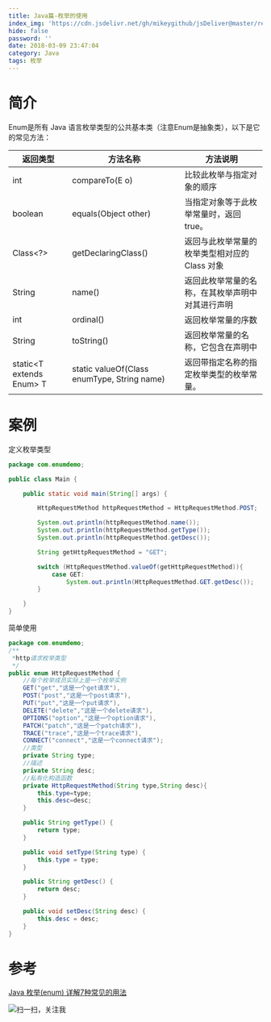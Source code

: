```yaml
---
title: Java篇-枚举的使用
index_img: 'https://cdn.jsdelivr.net/gh/mikeygithub/jsDeliver@master/resource/img/javamj.png'
hide: false
password: ''
date: 2018-03-09 23:47:04
category: Java
tags: 枚举
---
```


# 简介

>

Enum是所有 Java 语言枚举类型的公共基本类（注意Enum是抽象类），以下是它的常见方法：

| 返回类型 | 方法名称 | 方法说明 |
| -------- | -------- | -------- |
|int	|compareTo(E o)|	比较此枚举与指定对象的顺序|
|boolean|	equals(Object other)|	当指定对象等于此枚举常量时，返回 true。|
|Class<?>|	getDeclaringClass()	|返回与此枚举常量的枚举类型相对应的 Class 对象|
|String|	name()	|返回此枚举常量的名称，在其枚举声明中对其进行声明|
|int|	ordinal()|	返回枚举常量的序数|（它在枚举声明中的位置，其中初始常量序数为零）|
|String|	toString()	|返回枚举常量的名称，它包含在声明中|
|static<T extends Enum<T>> T	|static valueOf(Class<T> enumType, String name)	|返回带指定名称的指定枚举类型的枚举常量。|


# 案例


定义枚举类型
```java
package com.enumdemo;

public class Main {

    public static void main(String[] args) {

        HttpRequestMethod httpRequestMethod = HttpRequestMethod.POST;

        System.out.println(httpRequestMethod.name());
        System.out.println(httpRequestMethod.getType());
        System.out.println(httpRequestMethod.getDesc());

        String getHttpRequestMethod = "GET";

        switch (HttpRequestMethod.valueOf(getHttpRequestMethod)){
            case GET:
                System.out.println(HttpRequestMethod.GET.getDesc());
        }

    }
}
```

简单使用
```java
package com.enumdemo;
/**
 *http请求枚举类型
 */
public enum HttpRequestMethod {
    //每个枚举成员实际上是一个枚举实例
    GET("get","这是一个get请求"),
    POST("post","这是一个post请求"),
    PUT("put","这是一个put请求"),
    DELETE("delete","这是一个delete请求"),
    OPTIONS("option","这是一个option请求"),
    PATCH("patch","这是一个patch请求"),
    TRACE("trace","这是一个trace请求"),
    CONNECT("connect","这是一个connect请求");
    //类型
    private String type;
    //描述
    private String desc;
    //私有化构造函数
    private HttpRequestMethod(String type,String desc){
        this.type=type;
        this.desc=desc;
    }

    public String getType() {
        return type;
    }

    public void setType(String type) {
        this.type = type;
    }

    public String getDesc() {
        return desc;
    }

    public void setDesc(String desc) {
        this.desc = desc;
    }
}
```

# 参考

[Java 枚举(enum) 详解7种常见的用法](https://blog.csdn.net/qq_39949109/article/details/80432477)<br/>


![扫一扫，关注我](https://cdn.jsdelivr.net/gh/mikeygithub/jsDeliver@master/resource/img/wechat.jpg)